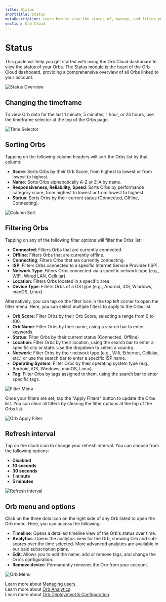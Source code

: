 ```yaml
---
title: Status
shortTitle: Status
metaDescription: Learn how to view the status of, manage, and filter your orbs in the Orb Cloud dashboard.
section: Orb Cloud
---
```


# Status

This guide will help you get started with using the Orb Cloud dashboard to view the status of your Orbs. The Status module is the heart of the Orb Cloud dashboard, providing a comprehensive overview of all Orbs linked to your account.

![Status Overview](../../images/orb-cloud/orb-cloud-status-overview.png)

## Changing the timeframe

To view Orb data for the last 1 minute, 5 minutes, 1 hour, or 24 hours, use the timeframe selector at the top of the Orbs page.

![Time Selector](../../images/orb-cloud/orb-cloud-time-selector.png)

## Sorting Orbs

Tapping on the following column headers will sort the Orbs list by that column:
- **Score**: Sorts Orbs by their Orb Score, from highest to lowest or from lowest to highest.
- **Name**: Sorts Orbs alphabetically A-Z or Z-A by name.
- **Responsiveness, Reliability, Speed**: Sorts Orbs by performance category score, from highest to lowest or from lowest to highest.
- **Status**: Sorts Orbs by their current status (Connected, Offline, Connecting).

![Column Sort](../../images/orb-cloud/orb-cloud-column-sort.png)

## Filtering Orbs

Tapping on any of the following filter options will filter the Orbs list:
- **Connected**: Filters Orbs that are currently connected.
- **Offline**: Filters Orbs that are currently offline.
- **Connecting**: Filters Orbs that are currently connecting.
- **ISP**: Filters Orbs connected to a specific Internet Service Provider (ISP). 
- **Network Type**: Filters Orbs connected via a specific network type (e.g., WiFi, Wired LAN, Cellular).
- **Location**: Filters Orbs located in a specific area.
- **Device Type**: Filters Orbs of a OS type (e.g., Android, iOS, Windows, macOS, Linux).

Alternatively, you can tap on the filter icon in the top left corner to open the filter menu. Here, you can select multiple filters to apply to the Orbs list.

- **Orb Score**: Filter Orbs by their Orb Score, selecting a range from 0 to 100.
- **Orb Name**: Filter Orbs by their name, using a search bar to enter keywords.
- **Status**: Filter Orbs by their current status (Connected, Offline)
- **Location**: Filter Orbs by their location, using the search bar to enter a specific city or state. Use the dropdown to select a country.
- **Network**: Filter Orbs by their network type (e.g., Wifi, Ethernet, Cellular, etc.) or use the search bar to enter a specific ISP name.
- **Operating System**: Filter Orbs by their operating system type (e.g., Android, iOS, Windows, macOS, Linux).
- **Tag**: Filter Orbs by tags assigned to them, using the search bar to enter specific tags.

![Filter Menu](../../images/orb-cloud/orb-cloud-filter-menu.png)

Once your filters are set, tap the "Apply Filters" button to update the Orbs list. You can clear all filters by clearing the filter options at the top of the Orbs list.

![Orb Apply Filter](../../images/orb-cloud/orb-cloud-apply-filter.png)

## Refresh interval

Tap on the clock icon to change your refresh interval. You can choose from the following options:
- **Disabled**
- **10 seconds**
- **30 seconds**
- **1 minute**
- **5 minutes**

![Refresh Interval](../../images/orb-cloud/orb-cloud-refresh-interval.png)

## Orb menu and options

Click on the three dots icon on the right side of any Orb listed to open the Orb menu. Here, you can access the following:
- **Timeline**: Opens a detailed timeline view of the Orb's status over time.
- **Analytics**: Opens the analytics view for the Orb, showing Orb and sub-scores over the time selected. More advanced analytics are available in our paid subscription plans.
- **Edit**: Allows you to edit the name, add or remove tags, and change the Orb's configuration.
- **Remove device**: Permanently removes the Orb from your account.

![Orb Menu](../../images/orb-cloud/orb-cloud-orb-menu.png)

Learn more about [Managing users](/docs/orb-cloud/manage-users).<br>
Learn more about [Orb Analytics](/docs/orb-cloud/analytics).<br>
Learn more about [Orb Deployment & Configuration](/docs/deploy-and-configure).
